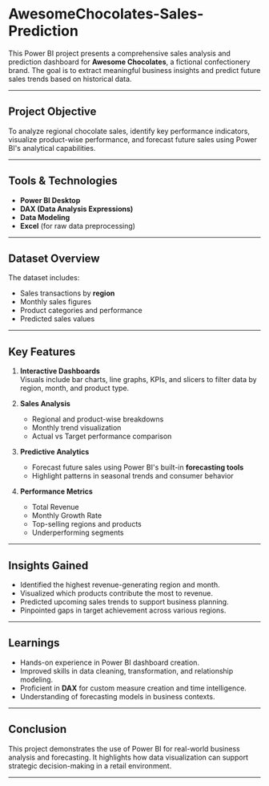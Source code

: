 # AwesomeChocolates-Sales-Prediction

This Power BI project presents a comprehensive sales analysis and prediction dashboard for **Awesome Chocolates**, a fictional confectionery brand. The goal is to extract meaningful business insights and predict future sales trends based on historical data.

---

## Project Objective

To analyze regional chocolate sales, identify key performance indicators, visualize product-wise performance, and forecast future sales using Power BI's analytical capabilities.

---

## Tools & Technologies

- **Power BI Desktop**
- **DAX (Data Analysis Expressions)**
- **Data Modeling**
- **Excel** (for raw data preprocessing)

---

## Dataset Overview

The dataset includes:

- Sales transactions by **region**
- Monthly sales figures
- Product categories and performance
- Predicted sales values

---

## Key Features

1. **Interactive Dashboards**  
   Visuals include bar charts, line graphs, KPIs, and slicers to filter data by region, month, and product type.

2. **Sales Analysis**  
   - Regional and product-wise breakdowns  
   - Monthly trend visualization  
   - Actual vs Target performance comparison  

3. **Predictive Analytics**  
   - Forecast future sales using Power BI's built-in **forecasting tools**  
   - Highlight patterns in seasonal trends and consumer behavior  

4. **Performance Metrics**  
   - Total Revenue  
   - Monthly Growth Rate  
   - Top-selling regions and products  
   - Underperforming segments

---

## Insights Gained

- Identified the highest revenue-generating region and month.
- Visualized which products contribute the most to revenue.
- Predicted upcoming sales trends to support business planning.
- Pinpointed gaps in target achievement across various regions.

---

## Learnings

- Hands-on experience in Power BI dashboard creation.
- Improved skills in data cleaning, transformation, and relationship modeling.
- Proficient in **DAX** for custom measure creation and time intelligence.
- Understanding of forecasting models in business contexts.

---

## Conclusion

This project demonstrates the use of Power BI for real-world business analysis and forecasting. It highlights how data visualization can support strategic decision-making in a retail environment.

---


